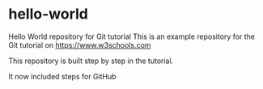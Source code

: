 # hello-world
Hello World repository for Git tutorial
This is an example repository for the Git tutorial on https://www.w3schools.com

This repository is built step by step in the tutorial.

It now included steps for GitHub
